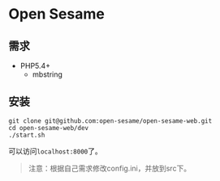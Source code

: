 Open Sesame
============

## 需求
+ PHP5.4+
	+ mbstring

## 安装

```
git clone git@github.com:open-sesame/open-sesame-web.git
cd open-sesame-web/dev
./start.sh
```
可以访问`localhost:8000`了。

> 注意：根据自己需求修改config.ini，并放到src下。
